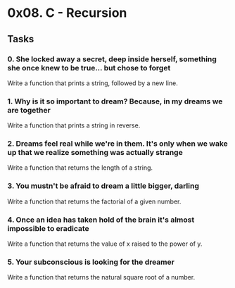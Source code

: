 # 0x08. C - Recursion

## Tasks

### 0. She locked away a secret, deep inside herself, something she once knew to be true... but chose to forget
Write a function that prints a string, followed by a new line.


### 1. Why is it so important to dream? Because, in my dreams we are together
Write a function that prints a string in reverse.

### 2. Dreams feel real while we're in them. It's only when we wake up that we realize something was actually strange
Write a function that returns the length of a string.

### 3. You mustn't be afraid to dream a little bigger, darling
Write a function that returns the factorial of a given number.


### 4. Once an idea has taken hold of the brain it's almost impossible to eradicate
Write a function that returns the value of x raised to the power of y.

### 5. Your subconscious is looking for the dreamer
Write a function that returns the natural square root of a number.

